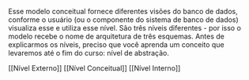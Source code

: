 Esse modelo conceitual fornece diferentes visões do banco de dados, conforme o usuário (ou o componente do sistema de banco de dados) visualiza esse e utiliza esse nível. São três níveis diferentes - por isso o modelo recebe o nome de arquitetura de três esquemas. Antes de explicarmos os níveis, preciso que você aprenda um conceito que levaremos até o fim do curso: nível de abstração. 

[[Nível Externo]]
[[Nível Conceitual]]
[[Nível Interno]] 
